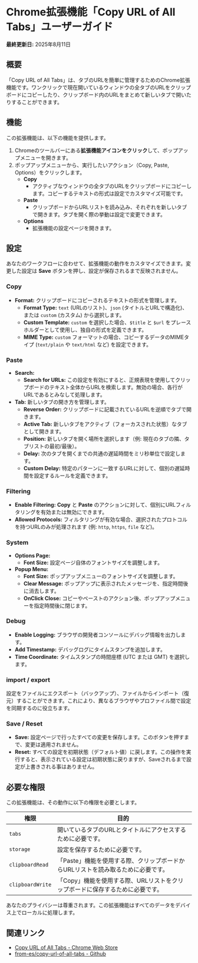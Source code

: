 # Chrome拡張機能「Copy URL of All Tabs」ユーザーガイド

**最終更新日:** 2025年8月11日


## 概要

「Copy URL of All Tabs」は、タブのURLを簡単に管理するためのChrome拡張機能です。ワンクリックで現在開いているウィンドウの全タブのURLをクリップボードにコピーしたり、クリップボード内のURLをまとめて新しいタブで開いたりすることができます。


## 機能

この拡張機能は、以下の機能を提供します。

1. Chromeのツールバーにある**拡張機能アイコンをクリック**して、ポップアップメニューを開きます。
2.  ポップアップメニューから、実行したいアクション（Copy, Paste, Options）をクリックします。
	- **Copy**
		- アクティブなウィンドウの全タブのURLをクリップボードにコピーします。コピーするテキストの形式は設定でカスタマイズ可能です。
	- **Paste**
		 - クリップボードからURLリストを読み込み、それぞれを新しいタブで開きます。タブを開く際の挙動は設定で変更できます。
	- **Options**
		- 拡張機能の設定ページを開きます。


## 設定

あなたのワークフローに合わせて、拡張機能の動作をカスタマイズできます。変更した設定は **Save** ボタンを押し、設定が保存されるまで反映されません。

### Copy

- **Format:** クリップボードにコピーされるテキストの形式を管理します。
	- **Format Type:** `text` (URLのリスト)、`json` (タイトルとURLで構造化)、または `custom` (カスタム) から選択します。
	- **Custom Template:** `custom` を選択した場合、`$title` と `$url` をプレースホルダーとして使用し、独自の形式を定義できます。
	- **MIME Type:** `custom` フォーマットの場合、コピーするデータのMIMEタイプ (`text/plain` や `text/html` など) を設定できます。

### Paste

- **Search:**
	- **Search for URLs:** この設定を有効にすると、正規表現を使用してクリップボードのテキスト全体からURLを検索します。無効の場合、各行がURLであるとみなして処理します。
- **Tab:** 新しいタブの開き方を管理します。
	- **Reverse Order:** クリップボードに記載されているURLを逆順でタブで開きます。
	- **Active Tab:** 新しいタブをアクティブ（フォーカスされた状態）なタブとして開きます。
	- **Position:** 新しいタブを開く場所を選択します（例: 現在のタブの隣、タブリストの最初/最後）。
	- **Delay:** 次のタブを開くまでの共通の遅延時間をミリ秒単位で設定します。
	- **Custom Delay:** 特定のパターンに一致するURLに対して、個別の遅延時間を設定するルールを定義できます。

### Filtering

- **Enable Filtering:** **Copy** と **Paste** のアクションに対して、個別にURLフィルタリングを有効または無効にできます。
- **Allowed Protocols:** フィルタリングが有効な場合、選択されたプロトコルを持つURLのみが処理されます (例: `http`, `https`, `file` など)。

### System

- **Options Page:**
	- **Font Size:** 設定ページ自体のフォントサイズを調整します。
- **Popup Menu:**
	- **Font Size:** ポップアップメニューのフォントサイズを調整します。
	- **Clear Message:** ポップアップに表示されたメッセージを、指定時間後に消去します。
	- **OnClick Close:** コピーやペーストのアクション後、ポップアップメニューを指定時間後に閉じます。

### Debug

- **Enable Logging:** ブラウザの開発者コンソールにデバッグ情報を出力します。
- **Add Timestamp:** デバッグログにタイムスタンプを追加します。
- **Time Coordinate:** タイムスタンプの時間座標 (UTC または GMT) を選択します。

### import / export

設定をファイルにエクスポート（バックアップ）、ファイルからインポート（復元）することができます。これにより、異なるブラウザやプロファイル間で設定を同期するのに役立ちます。

### Save / Reset

- **Save:** 設定ページで行ったすべての変更を保存します。このボタンを押すまで、変更は適用されません。
- **Reset:** すべての設定を初期状態（デフォルト値）に戻します。この操作を実行すると、表示されている設定は初期状態に戻りますが、Saveされるまで設定が上書きされる事はありません。


## 必要な権限

この拡張機能は、その動作に以下の権限を必要とします。

| 権限             | 目的                                                                   |
| ---------------- | ---------------------------------------------------------------------- |
| `tabs`           | 開いているタブのURLとタイトルにアクセスするために必要です。              |
| `storage`        | 設定を保存するために必要です。                                         |
| `clipboardRead`  | 「Paste」機能を使用する際、クリップボードからURLリストを読み取るために必要です。 |
| `clipboardWrite` | 「Copy」機能を使用する際、URLリストをクリップボードに保存するために必要です。   |

あなたのプライバシーは尊重されます。この拡張機能はすべてのデータをデバイス上でローカルに処理します。

## 関連リンク

- [Copy URL of All Tabs - Chrome Web Store](https://chromewebstore.google.com/detail/copy-url-of-all-tabs/glhbfaabeopieaeoojdlaboihfbdjhbm "Copy URL of All Tabs - Chrome Web Store")
- [from-es/copy-url-of-all-tabs - Github](https://github.com/from-es/copy-url-of-all-tabs "https://github.com/from-es/copy-url-of-all-tabs")